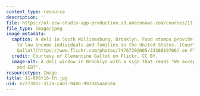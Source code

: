 ```yaml
---
content_type: resource
description: ''
file: https://ol-ocw-studio-app-production.s3.amazonaws.com/courses/11-006-poverty-and-economic-security-fall-2016/e727391c312ac4079406997045aaa5ea_11-006f16-th.jpg
file_type: image/jpeg
image_metadata:
  caption: A deli in South Williamsburg, Brooklyn. Food stamps provide assistance
    to low income individuals and families in the United States. (Courtesy of [Clementine
    Gallot](https://www.flickr.com/photos/7476739@N05/3328819706) on Flickr. CC BY.)
  credit: Courtesy of Clementine Gallot on Flickr. CC BY.
  image-alt: A deli window in Brooklyn with a sign that reads "We accept food stamps
    and EBT".
resourcetype: Image
title: 11-006f16-th.jpg
uid: e727391c-312a-c407-9406-997045aaa5ea
---
```


